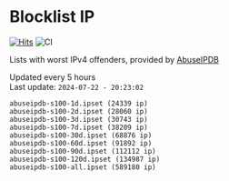 # Blocklist IP

[![Hits](https://hits.seeyoufarm.com/api/count/incr/badge.svg?url=https%3A%2F%2Fgithub.com%2Fborestad%2Fblocklist-ip%2F&count_bg=%2379C83D&title_bg=%23555555&icon=&icon_color=%23E7E7E7&title=hits&edge_flat=false)](https://hits.seeyoufarm.com)  ![CI](https://img.shields.io/github/workflow/status/borestad/blocklist-ip/CI?style=flat-square)

Lists with worst IPv4 offenders, provided by [AbuseIPDB](https://www.abuseipdb.com/)

<!-- FOOTER-PLACEHOLDER -->
Updated every 5 hours<br>
Last update: `2024-07-22 - 20:23:02`
```
abuseipdb-s100-1d.ipset (24339 ip)
abuseipdb-s100-2d.ipset (28060 ip)
abuseipdb-s100-3d.ipset (30743 ip)
abuseipdb-s100-7d.ipset (38209 ip)
abuseipdb-s100-30d.ipset (68876 ip)
abuseipdb-s100-60d.ipset (91892 ip)
abuseipdb-s100-90d.ipset (112112 ip)
abuseipdb-s100-120d.ipset (134987 ip)
abuseipdb-s100-all.ipset (589180 ip)
```
